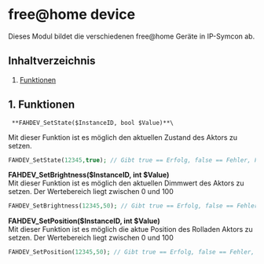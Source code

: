 # free@home device
   Dieses Modul bildet die verschiedenen free@home Geräte in IP-Symcon ab.
     
   ## Inhaltverzeichnis
   1. [Funktionen](#1-funktionen)
   

  ## 1. Funktionen

     **FAHDEV_SetState($InstanceID, bool $Value)**\
   Mit dieser Funktion ist es möglich den aktuellen Zustand des Aktors zu setzen.
   ```php
   FAHDEV_SetState(12345,true); // Gibt true == Erfolg, false == Fehler, Funktion nicht verfügbar
   ```
   **FAHDEV_SetBrightness($InstanceID, int $Value)**\
   Mit dieser Funktion ist es möglich den aktuellen Dimmwert des Aktors zu setzen. Der Wertebereich liegt zwischen 0 und 100
   ```php
   FAHDEV_SetBrightness(12345,50); // Gibt true == Erfolg, false == Fehler, Funktion nicht verfügbar
   ```
  **FAHDEV_SetPosition($InstanceID, int $Value)**\
   Mit dieser Funktion ist es möglich die aktue Position des Rolladen Aktors zu setzen. Der Wertebereich liegt zwischen 0 und 100
   ```php
   FAHDEV_SetPosition(12345,50); // Gibt true == Erfolg, false == Fehler, Funktion nicht verfügbar
   ```

   